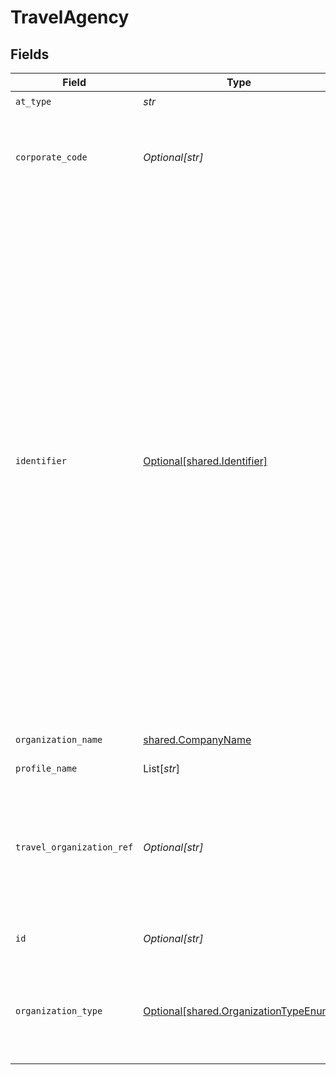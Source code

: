 # TravelAgency


## Fields

| Field                                                                                                                                                                                                                                                                                                                                                                                                                               | Type                                                                                                                                                                                                                                                                                                                                                                                                                                | Required                                                                                                                                                                                                                                                                                                                                                                                                                            | Description                                                                                                                                                                                                                                                                                                                                                                                                                         | Example                                                                                                                                                                                                                                                                                                                                                                                                                             |
| ----------------------------------------------------------------------------------------------------------------------------------------------------------------------------------------------------------------------------------------------------------------------------------------------------------------------------------------------------------------------------------------------------------------------------------- | ----------------------------------------------------------------------------------------------------------------------------------------------------------------------------------------------------------------------------------------------------------------------------------------------------------------------------------------------------------------------------------------------------------------------------------- | ----------------------------------------------------------------------------------------------------------------------------------------------------------------------------------------------------------------------------------------------------------------------------------------------------------------------------------------------------------------------------------------------------------------------------------- | ----------------------------------------------------------------------------------------------------------------------------------------------------------------------------------------------------------------------------------------------------------------------------------------------------------------------------------------------------------------------------------------------------------------------------------- | ----------------------------------------------------------------------------------------------------------------------------------------------------------------------------------------------------------------------------------------------------------------------------------------------------------------------------------------------------------------------------------------------------------------------------------- |
| `at_type`                                                                                                                                                                                                                                                                                                                                                                                                                           | *str*                                                                                                                                                                                                                                                                                                                                                                                                                               | :heavy_check_mark:                                                                                                                                                                                                                                                                                                                                                                                                                  | N/A                                                                                                                                                                                                                                                                                                                                                                                                                                 | TravelAgencyDetail                                                                                                                                                                                                                                                                                                                                                                                                                  |
| `corporate_code`                                                                                                                                                                                                                                                                                                                                                                                                                    | *Optional[str]*                                                                                                                                                                                                                                                                                                                                                                                                                     | :heavy_minus_sign:                                                                                                                                                                                                                                                                                                                                                                                                                  | A reference assigned by the Travel Agency to identify the corporate organization                                                                                                                                                                                                                                                                                                                                                    | Air Agency                                                                                                                                                                                                                                                                                                                                                                                                                          |
| `identifier`                                                                                                                                                                                                                                                                                                                                                                                                                        | [Optional[shared.Identifier]](../../models/shared/identifier.md)                                                                                                                                                                                                                                                                                                                                                                    | :heavy_minus_sign:                                                                                                                                                                                                                                                                                                                                                                                                                  | Identifier provides the ability to create a globally unique identifier. For the identifier to be globally unique it must have a system provided identifier and the system must be identified using a global naming authority. System identification uses the domain naming system (DNS) to assure they are globally unique and should be an URL. The system provided ID will typically be a primary or surrogate key in a database. |                                                                                                                                                                                                                                                                                                                                                                                                                                     |
| `organization_name`                                                                                                                                                                                                                                                                                                                                                                                                                 | [shared.CompanyName](../../models/shared/companyname.md)                                                                                                                                                                                                                                                                                                                                                                            | :heavy_check_mark:                                                                                                                                                                                                                                                                                                                                                                                                                  | Identifies a company by name.                                                                                                                                                                                                                                                                                                                                                                                                       |                                                                                                                                                                                                                                                                                                                                                                                                                                     |
| `profile_name`                                                                                                                                                                                                                                                                                                                                                                                                                      | List[*str*]                                                                                                                                                                                                                                                                                                                                                                                                                         | :heavy_minus_sign:                                                                                                                                                                                                                                                                                                                                                                                                                  | N/A                                                                                                                                                                                                                                                                                                                                                                                                                                 |                                                                                                                                                                                                                                                                                                                                                                                                                                     |
| `travel_organization_ref`                                                                                                                                                                                                                                                                                                                                                                                                           | *Optional[str]*                                                                                                                                                                                                                                                                                                                                                                                                                     | :heavy_minus_sign:                                                                                                                                                                                                                                                                                                                                                                                                                  | An organization that has a name and a structure and members and directly works in the travel industry                                                                                                                                                                                                                                                                                                                               | TravelAgency_1                                                                                                                                                                                                                                                                                                                                                                                                                      |
| `id`                                                                                                                                                                                                                                                                                                                                                                                                                                | *Optional[str]*                                                                                                                                                                                                                                                                                                                                                                                                                     | :heavy_minus_sign:                                                                                                                                                                                                                                                                                                                                                                                                                  | Simple xsd id, not for external use                                                                                                                                                                                                                                                                                                                                                                                                 | 2                                                                                                                                                                                                                                                                                                                                                                                                                                   |
| `organization_type`                                                                                                                                                                                                                                                                                                                                                                                                                 | [Optional[shared.OrganizationTypeEnum]](../../models/shared/organizationtypeenum.md)                                                                                                                                                                                                                                                                                                                                                | :heavy_minus_sign:                                                                                                                                                                                                                                                                                                                                                                                                                  | The type of organization such as an Agency, Branch, Company, Supplier, Provider                                                                                                                                                                                                                                                                                                                                                     |                                                                                                                                                                                                                                                                                                                                                                                                                                     |